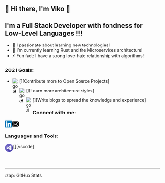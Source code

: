 ## 👋 Hi there, I'm Viko 👋

## I'm a Full Stack Developer with fondness for Low-Level Languages !!!

- 🔭 I passionate about learning new technologies!
- 🌱 I’m currently learning Rust and the Microservices architecture!
- ⚡ Fun fact: I have a strong love-hate relationship with algorithms!

### 2021 Goals:

- [<img align="left" alt="goal" width="22px" src="./images/blank-check-box.svg.svg" />][Contribute more to Open Source Projects]

- [<img align="left" alt="goal" width="22px" src="./images/blank-check-box.svg.svg" />][Learn more architecture styles]

- [<img align="left" alt="goal" width="22px" src="./images/blank-check-box.svg.svg" />][Write blogs to spread the knowledge and experience]

### Connect with me:

<!-- [<img align="left" alt="viko_stamoff.com" width="22px" src="https://raw.githubusercontent.com/iconic/open-iconic/master/svg/globe.svg" />][website] -->
[<img align="left" alt="victor-stamoff | LinkedIn" width="22px" src="./images/linkedin.svg" />][linkedin]
[<img align="left" alt="victor-stamoff | Protonmail" width="22px" src="./images/email_white.svg" />][protonmail]

<br />

### Languages and Tools:

[<img align="left" alt="Visual Studio Code" width="26px" src="./images/visual-studio.svg" />][vscode]

<br />
<br />

<!-- --- -->

<!-- ### 📕 Latest Blog Posts -->

<!-- BLOG-POST-LIST:START -->
<!-- BLOG-POST-LIST:END -->

---

<summary>:zap: GitHub Stats</summary>
<!-- <img align="left" alt="codeSTACKr's GitHub Stats" src="https://github-readme-stats.codestackr.vercel.app/api?username=codeSTACKr&show_icons=true&hide_border=true" /> -->


<!-- [website]: https://viko_stamoff.com -->
[instagram]: https://instagram.com/viko_stamoff
[linkedin]: https://linkedin.com/in/victor-stamoff/
[protonmail]: viko_stamoff@protonmail.com
